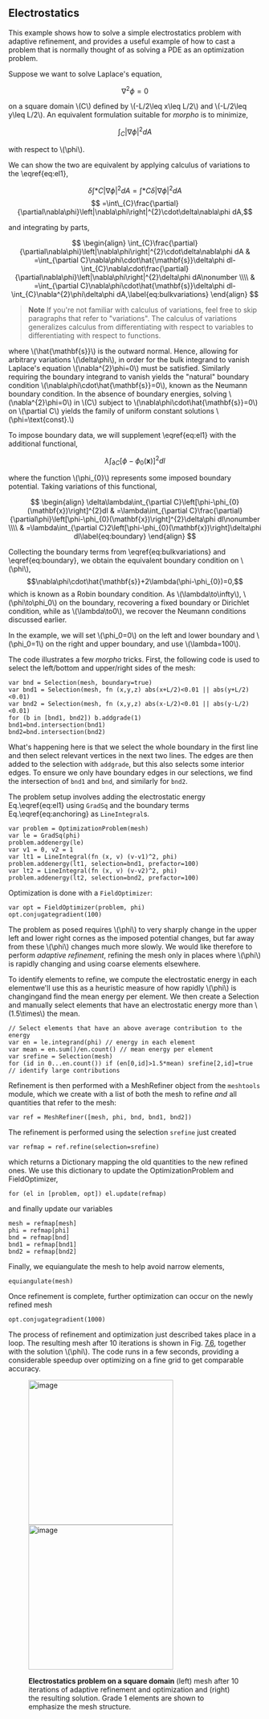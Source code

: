 ## Electrostatics

This example shows how to solve a simple electrostatics problem with
adaptive refinement, and provides a useful example of how to cast a
problem that is normally thought of as solving a PDE as an optimization
problem.

Suppose we want to solve Laplace's equation,

$$\nabla^{2}\phi=0$$

on a square domain \\(C\\) defined by \\(-L/2\leq x\leq L/2\\) and
\\(-L/2\leq y\leq L/2\\). An equivalent formulation suitable for _morpho_ is
to minimize,

$$
\begin{equation}
\int_{C}\left|\nabla\phi\right|^{2}dA
\label{eq:el1}
\end{equation}
$$

with respect to \\(\phi\\).

We can show the two are equivalent by applying calculus of
variations to the \eqref{eq:el1},

$$ \delta\int*{C}\left|\nabla\phi\right|^{2}dA =\int*{C}\delta\left|\nabla\phi\right|^{2}dA $$
$$ =\int\_{C}\frac{\partial}{\partial\nabla\phi}\left|\nabla\phi\right|^{2}\cdot\delta\nabla\phi dA,$$

and integrating by parts,

$$
\begin{align}
\int_{C}\frac{\partial}{\partial\nabla\phi}\left|\nabla\phi\right|^{2}\cdot\delta\nabla\phi dA & =\int_{\partial C}\nabla\phi\cdot\hat{\mathbf{s}}\delta\phi dl-\int_{C}\nabla\cdot\frac{\partial}{\partial\nabla\phi}\left|\nabla\phi\right|^{2}\delta\phi dA\nonumber \\\\
 & =\int_{\partial C}\nabla\phi\cdot\hat{\mathbf{s}}\delta\phi dl-\int_{C}\nabla^{2}\phi\delta\phi dA,\label{eq:bulkvariations}
\end{align}
$$

> **Note** If you're not familiar with calculus of variations, feel free to skip paragraphs that refer to "variations". The calculus of variations generalizes calculus from differentiating with respect to variables to differentiating with respect to functions.

where \\(\hat{\mathbf{s}}\\) is the outward normal. Hence,
allowing for arbitrary variations \\(\delta\phi\\), in order for the bulk
integrand to vanish Laplace's equation \\(\nabla^{2}\phi=0\\) must be
satisfied. Similarly requiring the boundary integrand to vanish yields
the "natural" boundary condition \\(\nabla\phi\cdot\hat{\mathbf{s}}=0\\),
known as the Neumann boundary condition. In the absence of boundary
energies, solving \\(\nabla^{2}\phi=0\\) in \\(C\\) subject to
\\(\nabla\phi\cdot\hat{\mathbf{s}}=0\\) on \\(\partial C\\) yields the family of
uniform constant solutions \\(\phi=\text{const}.\\)

To impose boundary data, we will supplement \eqref{eq:el1} with
the additional functional,

$$
\begin{equation}
\lambda\int_{\partial C}\left[\phi-\phi_{0}(\mathbf{x})\right]^{2}dl\label{eq:anchoring}
\end{equation}
$$

where the function \\(\phi\_{0}\\) represents some imposed boundary
potential. Taking variations of this functional,

$$
\begin{align}
\delta\lambda\int_{\partial C}\left[\phi-\phi_{0}(\mathbf{x})\right]^{2}dl & =\lambda\int_{\partial C}\frac{\partial}{\partial\phi}\left[\phi-\phi_{0}(\mathbf{x})\right]^{2}\delta\phi dl\nonumber \\\\
& =\lambda\int_{\partial C}2\left[\phi-\phi_{0}(\mathbf{x})\right]\delta\phi dl\label{eq:boundary}
\end{align}
$$

Collecting the boundary terms from \eqref{eq:bulkvariations} and \eqref{eq:boundary}, we obtain the equivalent boundary condition
on \\(\phi\\),
$$\nabla\phi\cdot\hat{\mathbf{s}}+2\lambda(\phi-\phi_{0})=0,$$ which is
known as a Robin boundary condition. As \\(\lambda\to\infty\\),
\\(\phi\to\phi_0\\) on the boundary, recovering a fixed boundary or
Dirichlet condition, while as \\(\lambda\to0\\), we recover the Neumann
conditions discussed earlier.

In the example, we will set \\(\phi_0=0\\) on the left and lower boundary
and \\(\phi_0=1\\) on the right and upper boundary, and use \\(\lambda=100\\).

The code illustrates a few *morpho* tricks. First, the following code is
used to select the left/bottom and upper/right sides of the mesh:

    var bnd = Selection(mesh, boundary=true)
    var bnd1 = Selection(mesh, fn (x,y,z) abs(x+L/2)<0.01 || abs(y+L/2)<0.01)
    var bnd2 = Selection(mesh, fn (x,y,z) abs(x-L/2)<0.01 || abs(y-L/2)<0.01)
    for (b in [bnd1, bnd2]) b.addgrade(1)
    bnd1=bnd.intersection(bnd1)
    bnd2=bnd.intersection(bnd2)

What's happening here is that we select the whole boundary in the first
line and then select relevant vertices in the next two lines. The edges
are then added to the selection with `addgrade`, but this also selects
some interior edges. To ensure we only have boundary edges in our
selections, we find the intersection of `bnd1` and `bnd`, and similarly
for `bnd2`.

The problem setup involves adding the electrostatic energy Eq.\eqref{eq:el1} using
`GradSq` and the boundary terms Eq.\eqref{eq:anchoring} as `LineIntegral`s.

    var problem = OptimizationProblem(mesh)
    var le = GradSq(phi)
    problem.addenergy(le)
    var v1 = 0, v2 = 1
    var lt1 = LineIntegral(fn (x, v) (v-v1)^2, phi)
    problem.addenergy(lt1, selection=bnd1, prefactor=100)
    var lt2 = LineIntegral(fn (x, v) (v-v2)^2, phi)
    problem.addenergy(lt2, selection=bnd2, prefactor=100)

Optimization is done with a `FieldOptimizer`:

    var opt = FieldOptimizer(problem, phi)
    opt.conjugategradient(100)

The problem as posed requires \\(\phi\\) to very sharply change in the upper
left and lower right cornes as the imposed potential changes, but far
away from these \\(\phi\\) changes much more slowly. We would like therefore
to perform *adaptive refinement*, refining the mesh only in places where
\\(\phi\\) is rapidly changing and using coarse elements elsewhere.

To identify elements to refine, we compute the electrostatic energy in
each elementwe'll use this as a heuristic measure of how rapidly \\(\phi\\)
is changingand find the mean energy per element. We then create a
Selection and manually select elements that have an electrostatic energy
more than \\(1.5\times\\) the mean.

    // Select elements that have an above average contribution to the energy
    var en = le.integrand(phi) // energy in each element
    var mean = en.sum()/en.count() // mean energy per element
    var srefine = Selection(mesh)
    for (id in 0...en.count()) if (en[0,id]>1.5*mean) srefine[2,id]=true
    // identify large contributions

Refinement is then performed with a MeshRefiner object from the
`meshtools` module, which we create with a list of both the mesh to
refine *and* all quantities that refer to the mesh:

    var ref = MeshRefiner([mesh, phi, bnd, bnd1, bnd2])

The refinement is performed using the selection `srefine` just created

    var refmap = ref.refine(selection=srefine)

which returns a Dictionary mapping the old quantities to the new refined
ones. We use this dictionary to update the OptimizationProblem and
FieldOptimizer,

    for (el in [problem, opt]) el.update(refmap)

and finally update our variables

    mesh = refmap[mesh]
    phi = refmap[phi]
    bnd = refmap[bnd]
    bnd1 = refmap[bnd1]
    bnd2 = refmap[bnd2]

Finally, we equiangulate the mesh to help avoid narrow elements,

    equiangulate(mesh)

Once refinement is complete, further optimization can occur on the newly
refined mesh

    opt.conjugategradient(1000)

The process of refinement and optimization just described takes place in
a loop. The resulting mesh after 10 iterations is shown in Fig.
[7.6](#fig:Electrostatics), together with the solution \\(\phi\\). The
code runs in a few seconds, providing a considerable speedup over
optimizing on a fine grid to get comparable accuracy.

<figure id="fig:Electrostatics">
<div class="centering">
<p><img
src="../Figures/ExamplesChapter/electrostatics/electrostatics-mesh.png"
style="width:3in" alt="image" /><img
src="../Figures/ExamplesChapter/electrostatics/electrostatics-result.png"
style="width:3in" alt="image" /></p>
</div>
<figcaption><span id="fig:Electrostatics"
label="fig:Electrostatics"></span><strong>Electrostatics problem on a
square domain</strong> (left) mesh after 10 iterations of adaptive
refinement and optimization and (right) the resulting solution. Grade 1
elements are shown to emphasize the mesh structure.</figcaption>
</figure>
